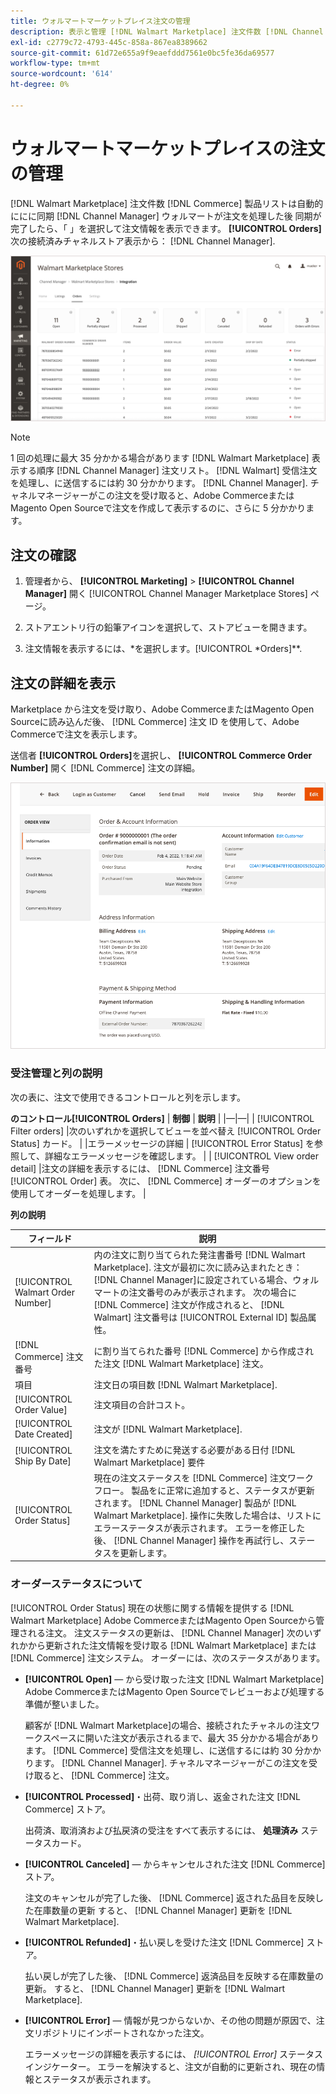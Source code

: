```yaml
---
title: ウォルマートマーケットプレイス注文の管理
description: 表示と管理 [!DNL Walmart Marketplace] 注文件数 [!DNL Channel Manager] Adobe CommerceとMagento Open Sourceの
exl-id: c2779c72-4793-445c-858a-867ea8389662
source-git-commit: 61d72e655a9f9eaefddd7561e0bc5fe36da69577
workflow-type: tm+mt
source-wordcount: '614'
ht-degree: 0%

---
```


# ウォルマートマーケットプレイスの注文の管理

[!DNL Walmart Marketplace] 注文件数 [!DNL Commerce] 製品リストは自動的ににに同期 [!DNL Channel Manager] ウォルマートが注文を処理した後 同期が完了したら、「 」を選択して注文情報を表示できます。 **[!UICONTROL Orders]** 次の接続済みチャネルストア表示から： [!DNL Channel Manager].

![Walmart Marketplace の注文を管理するためのチャネルマネージャの注文ビュー](assets/orders-dashboard-view.png)

>[!NOTE]
>
>1 回の処理に最大 35 分かかる場合があります [!DNL Walmart Marketplace] 表示する順序 [!DNL Channel Manager] 注文リスト。 [!DNL Walmart] 受信注文を処理し、に送信するには約 30 分かかります。 [!DNL Channel Manager].  チャネルマネージャーがこの注文を受け取ると、Adobe CommerceまたはMagento Open Sourceで注文を作成して表示するのに、さらに 5 分かかります。

## 注文の確認

1. 管理者から、 **[!UICONTROL Marketing]** > **[!UICONTROL Channel Manager]** 開く [!UICONTROL Channel Manager Marketplace Stores] ページ。

1. ストアエントリ行の鉛筆アイコンを選択して、ストアビューを開きます。

1. 注文情報を表示するには、*を選択します。[!UICONTROL *Orders]**.

## 注文の詳細を表示

Marketplace から注文を受け取り、Adobe CommerceまたはMagento Open Sourceに読み込んだ後、 [!DNL Commerce] 注文 ID を使用して、Adobe Commerceで注文を表示します。

送信者 **[!UICONTROL Orders]**&#x200B;を選択し、 **[!UICONTROL Commerce Order Number]** 開く [!DNL Commerce] 注文の詳細。

![ウォルマートマーケットプレイス注文のコマース注文の詳細ビュー](assets/order-detail-with-external-order-id.png)

### 受注管理と列の説明

次の表に、注文で使用できるコントロールと列を示します。

**のコントロール[!UICONTROL Orders]**
| **制御**                    | **説明**                                                                                                                                               | |—|—| | [!UICONTROL Filter orders]     |次のいずれかを選択してビューを並べ替え [!UICONTROL Order Status] カード。                                                                                        | |エラーメッセージの詳細 | [!UICONTROL Error Status] を参照して、詳細なエラーメッセージを確認します。                                                                      | | [!UICONTROL View order detail] |注文の詳細を表示するには、 [!DNL Commerce] 注文番号 [!UICONTROL Order] 表。 次に、 [!DNL Commerce] オーダーのオプションを使用してオーダーを処理します。 |

**列の説明**

| フィールド | 説明 |
|------------------------------------|----------------------------------------------------------------------------------------------------------------------------------------------------------------------------------------------------------------------------------------------------------------------------------------------------------------------------------------------------------------------------------|
| [!UICONTROL  Walmart Order Number] | 内の注文に割り当てられた発注書番号 [!DNL Walmart Marketplace]. 注文が最初に次に読み込まれたとき： [!DNL Channel Manager]に設定されている場合、ウォルマートの注文番号のみが表示されます。 次の場合に [!DNL Commerce] 注文が作成されると、 [!DNL Walmart] 注文番号は [!UICONTROL External ID] 製品属性。 |
| [!DNL Commerce]  注文番号 | に割り当てられた番号 [!DNL Commerce]  から作成された注文 [!DNL Walmart Marketplace] 注文。 |
| 項目 | 注文日の項目数 [!DNL Walmart Marketplace]. |
| [!UICONTROL Order Value] | 注文項目の合計コスト。 |
| [!UICONTROL Date Created] | 注文が [!DNL Walmart Marketplace]. |
| [!UICONTROL Ship By Date] | 注文を満たすために発送する必要がある日付 [!DNL Walmart Marketplace] 要件 |
| [!UICONTROL Order Status] | 現在の注文ステータスを [!DNL Commerce] 注文ワークフロー。 製品をに正常に追加すると、ステータスが更新されます。 [!DNL Channel Manager] 製品が [!DNL Walmart Marketplace]. 操作に失敗した場合は、リストにエラーステータスが表示されます。 エラーを修正した後、 [!DNL Channel Manager] 操作を再試行し、ステータスを更新します。 |

### オーダーステータスについて

[!UICONTROL Order Status] 現在の状態に関する情報を提供する [!DNL Walmart Marketplace] Adobe CommerceまたはMagento Open Sourceから管理される注文。 注文ステータスの更新は、 [!DNL Channel Manager] 次のいずれかから更新された注文情報を受け取る [!DNL Walmart Marketplace] または [!DNL Commerce] 注文システム。 オーダーには、次のステータスがあります。

* **[!UICONTROL Open]** — から受け取った注文 [!DNL Walmart Marketplace] Adobe CommerceまたはMagento Open Sourceでレビューおよび処理する準備が整いました。

   顧客が [!DNL Walmart Marketplace]の場合、接続されたチャネルの注文ワークスペースに開いた注文が表示されるまで、最大 35 分かかる場合があります。 [!DNL Commerce] 受信注文を処理し、に送信するには約 30 分かかります。 [!DNL Channel Manager]. チャネルマネージャーがこの注文を受け取ると、 [!DNL Commerce] 注文。

* **[!UICONTROL Processed]**・出荷、取り消し、返金された注文 [!DNL Commerce] ストア。

   出荷済、取消済および払戻済の受注をすべて表示するには、 **処理済み** ステータスカード。

* **[!UICONTROL Canceled]** — からキャンセルされた注文 [!DNL Commerce] ストア。

   注文のキャンセルが完了した後、 [!DNL Commerce] 返された品目を反映した在庫数量の更新 すると、 [!DNL Channel Manager] 更新を [!DNL Walmart Marketplace].

* **[!UICONTROL Refunded]**・払い戻しを受けた注文 [!DNL Commerce] ストア。

   払い戻しが完了した後、 [!DNL Commerce] 返済品目を反映する在庫数量の更新。 すると、 [!DNL Channel Manager] 更新を [!DNL Walmart Marketplace].

* **[!UICONTROL Error]** — 情報が見つからないか、その他の問題が原因で、注文リポジトリにインポートされなかった注文。

   エラーメッセージの詳細を表示するには、 *[!UICONTROL Error]* ステータスインジケーター。 エラーを解決すると、注文が自動的に更新され、現在の情報とステータスが表示されます。
